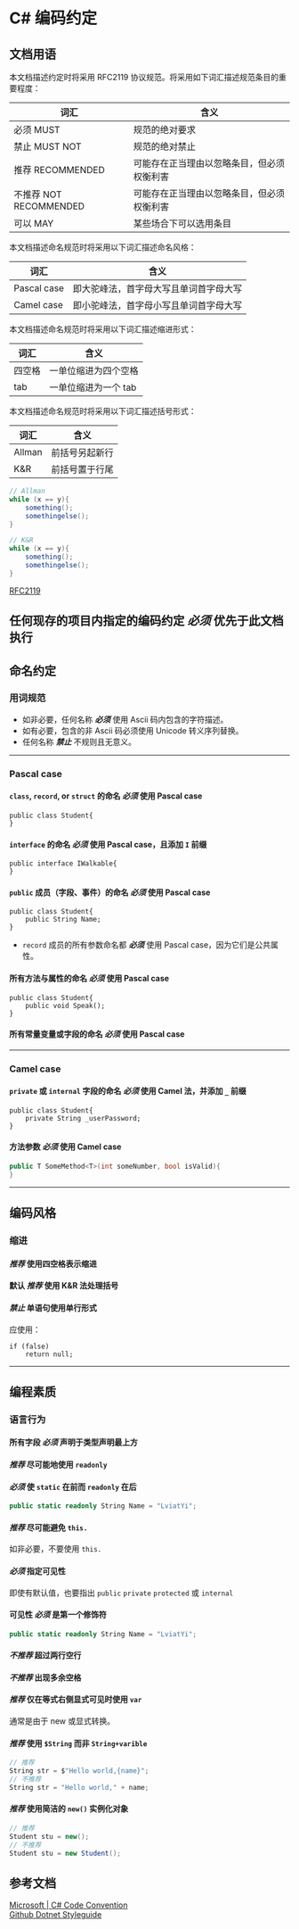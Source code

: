 # C# 编码约定

## 文档用语

本文档描述约定时将采用 RFC2119 协议规范。将采用如下词汇描述规范条目的重要程度：

| 词汇                   | 含义                                       |
| ---------------------- | ------------------------------------------ |
| 必须 MUST              | 规范的绝对要求                             |
| 禁止 MUST NOT          | 规范的绝对禁止                             |
| 推荐 RECOMMENDED       | 可能存在正当理由以忽略条目，但必须权衡利害 |
| 不推荐 NOT RECOMMENDED | 可能存在正当理由以忽略条目，但必须权衡利害 |
| 可以 MAY               | 某些场合下可以选用条目                     |

本文档描述命名规范时将采用以下词汇描述命名风格：

| 词汇        | 含义                                   |
| ----------- | -------------------------------------- |
| Pascal case | 即大驼峰法，首字母大写且单词首字母大写 |
| Camel case  | 即小驼峰法，首字母小写且单词首字母大写 |

本文档描述命名规范时将采用以下词汇描述缩进形式：

| 词汇   | 含义                 |
| ------ | -------------------- |
| 四空格 | 一单位缩进为四个空格 |
| tab    | 一单位缩进为一个 tab |

本文档描述命名规范时将采用以下词汇描述括号形式：

| 词汇   | 含义           |
| ------ | -------------- |
| Allman | 前括号另起新行 |
| K&R    | 前括号置于行尾 |

```csharp
// Allman
while (x == y){
    something();
    somethingelse();
}

// K&R
while (x == y){
    something();
    somethingelse();
}
```

[RFC2119][rfc2119]

## 任何现存的项目内指定的编码约定 **_必须_** 优先于此文档执行

## 命名约定

### 用词规范

- 如非必要，任何名称 **_必须_** 使用 Ascii 码内包含的字符描述。
- 如有必要，包含的非 Ascii 码必须使用 Unicode 转义序列替换。
- 任何名称 **_禁止_** 不规则且无意义。

---

### Pascal case

#### `class`, `record`, or `struct` 的命名 **_必须_** 使用 Pascal case

```Csharp
public class Student{
}
```

#### `interface` 的命名 **_必须_** 使用 Pascal case，且添加 `I` 前缀

```Csharp
public interface IWalkable{
}
```

#### `public` 成员（字段、事件）的命名 **_必须_** 使用 Pascal case

```Csharp
public class Student{
    public String Name;
}
```

- `record` 成员的所有参数命名都 **_必须_** 使用 Pascal case，因为它们是公共属性。

#### 所有方法与属性的命名 **_必须_** 使用 Pascal case

```Csharp
public class Student{
    public void Speak();
}
```

#### 所有常量变量或字段的命名 **_必须_** 使用 Pascal case

---

### Camel case

#### `private` 或 `internal` 字段的命名 **_必须_** 使用 Camel 法，并添加 `_` 前缀

```Csharp
public class Student{
    private String _userPassword;
}
```

#### 方法参数 **_必须_** 使用 Camel case

```csharp
public T SomeMethod<T>(int someNumber, bool isValid){
}
```

---

## 编码风格

### 缩进

#### **_推荐_** 使用四空格表示缩进

#### 默认 **_推荐_** 使用 K&R 法处理括号

#### **_禁止_** 单语句使用单行形式

应使用：

```Csharp
if (false)
    return null;
```

---

## 编程素质

### 语言行为

#### 所有字段 **_必须_** 声明于类型声明最上方

#### **_推荐_** 尽可能地使用 `readonly`

#### **_必须_** 使 `static` 在前而 `readonly` 在后

```csharp
public static readonly String Name = "LviatYi";
```

#### **_推荐_** 尽可能避免 `this.`

如非必要，不要使用 `this.`

#### **_必须_** 指定可见性

即使有默认值，也要指出 `public` `private` `protected` 或 `internal`

#### 可见性 **_必须_** 是第一个修饰符

```csharp
public static readonly String Name = "LviatYi";
```

#### **_不推荐_** 超过两行空行

#### **_不推荐_** 出现多余空格

#### **_推荐_** 仅在等式右侧显式可见时使用 `var`

通常是由于 new 或显式转换。

#### **_推荐_** 使用 `$String` 而非 `String+varible`

```csharp
// 推荐
String str = $"Hello world,{name}";
// 不推荐
String str = "Hello world," + name;
```

#### **_推荐_** 使用简洁的 `new()` 实例化对象

```csharp
// 推荐
Student stu = new();
// 不推荐
Student stu = new Student();
```

## 参考文档

[Microsoft | C# Code Convention][csharpcodeconvention]  
[Github Dotnet Styleguide][dotnetstyleguide]

[rfc2119]: https://www.rfc-editor.org/rfc/rfc2119.txt
[csharpcodeconvention]: https://learn.microsoft.com/en-us/dotnet/csharp/fundamentals/coding-style/coding-conventions
[dotnetstyleguide]: https://github.com/dotnet/runtime/blob/main/docs/coding-guidelines/coding-style.md

